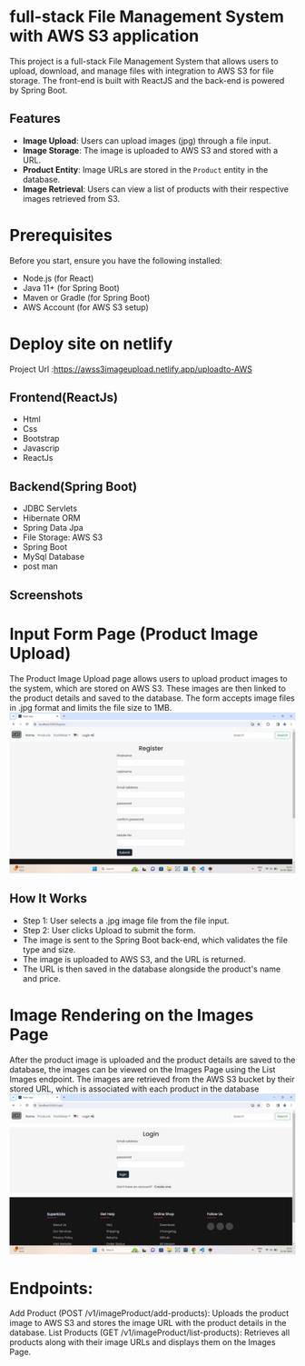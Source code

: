 # full-stack File Management System with AWS S3 application
This project is a full-stack File Management System that allows users to upload, download, and manage files with integration to AWS S3 for file storage. The front-end is built with ReactJS and the back-end is powered by Spring Boot.
## Features
- **Image Upload**: Users can upload images (jpg) through a file input.
- **Image Storage**: The image is uploaded to AWS S3 and stored with a URL.
- **Product Entity**: Image URLs are stored in the `Product` entity in the database.
- **Image Retrieval**: Users can view a list of products with their respective images retrieved from S3.
# Prerequisites
Before you start, ensure you have the following installed:

- Node.js (for React)
- Java 11+ (for Spring Boot)
- Maven or Gradle (for Spring Boot)
- AWS Account (for AWS S3 setup)
# Deploy site on netlify
Project Url :https://awss3imageupload.netlify.app/uploadto-AWS
## Frontend(ReactJs)

- Html
- Css
- Bootstrap
- Javascrip
- ReactJs

## Backend(Spring Boot)
- JDBC Servlets
- Hibernate ORM
- Spring Data Jpa
- File Storage: AWS S3
- Spring Boot
- MySql Database
- post man
## Screenshots
# 
# Input Form Page (Product Image Upload)
The Product Image Upload page allows users to upload product images to the system, which are stored on AWS S3. These images are then linked to the product details and saved to the database. The form accepts image files in .jpg format and limits the file size to 1MB.
![register](https://github.com/bhaskar-nayak/E-commerce-full-stack-application/blob/master/Screenshot%20(8).png?raw=true)
## How It Works
- Step 1: User selects a .jpg image file from the file input.
- Step 2: User clicks Upload to submit the form.
- The image is sent to the Spring Boot back-end, which validates the file type and size.
- The image is uploaded to AWS S3, and the URL is returned.
- The URL is then saved in the database alongside the product's name and price.

# Image Rendering on the Images Page
After the product image is uploaded and the product details are saved to the database, the images can be viewed on the Images Page using the List Images endpoint. The images are retrieved from the AWS S3 bucket by their stored URL, which is associated with each product in the database
![login](https://github.com/bhaskar-nayak/E-commerce-full-stack-application/blob/master/Screenshot%20(7).png?raw=true)
# Endpoints:
Add Product (POST /v1/imageProduct/add-products): Uploads the product image to AWS S3 and stores the image URL with the product details in the database.
List Products (GET /v1/imageProduct/list-products): Retrieves all products along with their image URLs and displays them on the Images Page.
